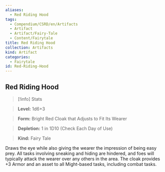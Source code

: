 ```yaml
---
aliases:
  - Red Riding Hood
tags:
  - Compendium/CSRD/en/Artifacts
  - Artifact
  - Artifact/Fairy-Tale
  - Content/Fairytale
title: Red Riding Hood
collection: Artifacts
kind: Artifact
categories:
  - Fairytale
id: Red-Riding-Hood
---
```

## Red Riding Hood    
>[!info] Stats    
> **Level:** 1d6+3    
> **Form:** Bright Red Cloak that Adjusts to Fit Its Wearer    
> **Depletion:** 1 in 1D10 (Check Each Day of Use)    
> **Kind:** Fairy Tale  
    
Draws the eye while also giving the wearer the impression of being easy prey. All tasks involving sneaking and hiding are hindered, and foes will typically attack the wearer over any others in the area. The cloak provides +3 Armor and an asset to all Might-based tasks, including combat tasks.
